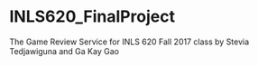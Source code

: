 # INLS620_FinalProject
The Game Review Service for INLS 620 Fall 2017 class by Stevia Tedjawiguna and Ga Kay Gao
